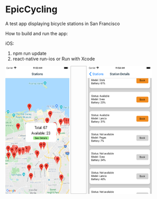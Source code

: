 # EpicCycling
A test app displaying bicycle stations in San Francisco

How to build and run the app:

iOS:
1) npm run update
2) react-native run-ios or Run with Xcode
<div flex-direction="row">
  <img src="ScreenShotMap.png" width="200" height="400"/>
  <img width="50" height="400"/>
  <img src="ScreenShotList.png" width="200" height="400"/>
<div>
